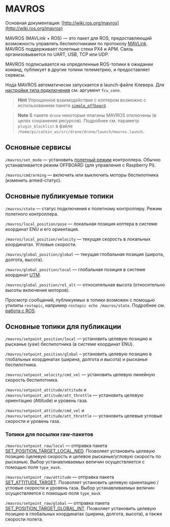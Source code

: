 # MAVROS

Основная документация: [http://wiki.ros.org/mavros](http://wiki.ros.org/mavros)

MAVROS \(MAVLink + ROS\) — это пакет для ROS, предоставляющий возможность управлять беспилотниками по протоколу [MAVLink](mavlink.md). MAVROS поддерживает полетные стеки PX4 и APM. Связь организовывается по UART, USB, TCP или UDP.

MAVROS подписывается на определенные ROS-топики в ожидании команд, публикует в другие топики телеметрию, и предоставляет сервисы.

Нода MAVROS автоматически запускается в launch-файле Клевера. Для [настройки типа подключения](connection.md) см. аргумент `fcu_conn`.

> **Hint** Упрощенное взаимодействие с коптером возможно с использованием пакета [`simple_offboard`](simple_offboard.md).

<!-- -->

> **Note** В пакете `drone` некоторые плагины MAVROS отключены (в целях сохранения ресурсов). Подробнее см. параметр `plugin_blacklist` в файле `/home/pi/catkin_ws/src/drone/drone/launch/mavros.launch`.

## Основные сервисы

`/mavros/set_mode` — установить [полетный режим](modes.md) контроллера. Обычно устанавливается режим OFFBOARD \(для управления с Raspberry Pi\).

`/mavros/cmd/arming` — включить или выключить моторы беспилотника \(изменить armed-статус\).

## Основные публикуемые топики

`/mavros/state` — статус подключения к полетному контроллеру. Режим полетного контроллера.

`/mavros/local_position/pose` — локальная позиция коптера в системе координат ENU и его ориентация.

`/mavros/local_position/velocity` — текущая скорость в локальных координатах. Угловые скорости.

`/mavros/global_position/global` — текущая глобальная позиция \(широта, долгота, высота\).

`/mavros/global_position/local` — глобальная позиция в системе координат [UTM](https://ru.wikipedia.org/wiki/Система_координат_UTM).

`/mavros/global_position/rel_alt` — относительная высота \(относительно высоты включения моторов\).

Просмотр сообщений, публикуемых в топики возможен с помощью утилиты `rostopic`, например `rostopic echo /mavros/state`. Подробнее см. [работа с ROS](ros.md).

## Основные топики для публикации

`/mavros/setpoint_position/local` — установить целевую позицию  и рысканье \(yaw\) беспилотника \(в системе координат ENU\).

`/mavros/setpoint_position/global` – установить целевую позицию в глобальных координатах (ширина, долгота и высота) и рысканье беспилотника.

`/mavros/setpoint_velocity/cmd_vel` — установить целевую линейную скорость беспилотника.

`/mavros/setpoint_attitude/attitude` и `/mavros/setpoint_attitude/att_throttle` — установить целевую ориентацию \(Attitude\) и уровень газа.

`/mavros/setpoint_attitude/cmd_vel` и `/mavros/setpoint_attitude/att_throttle` — установить целевые угловые скорости и уровень газа.

### Топики для посылки raw-пакетов

`/mavros/setpoint_raw/local` — отправка пакета [SET\_POSITION\_TARGET\_LOCAL\_NED](https://mavlink.io/en/messages/common.html#SET_POSITION_TARGET_LOCAL_NED). Позволяет установить целевую позицию /целевую скорость и целевое рысканье/угловую скорость по рысканью. Выбор устанавливаемых величин осуществляется с помощью поля `type_mask`.

`/mavros/setpoint_raw/attitude` — отправка пакета [SET\_ATTITUDE\_TARGET](https://mavlink.io/en/messages/common.html#SET_ATTITUDE_TARGET). Позволяет установить целевую ориентацию / угловые скорости и уровень газа. Выбор устанавливаемых величин осуществляется с помощью поля `type_mask`

`/mavros/setpoint_raw/global` — отправка пакета [SET\_POSITION\_TARGET\_GLOBAL\_INT](https://mavlink.io/en/messages/common.html#SET_POSITION_TARGET_GLOBAL_INT). Позволяет установить целевую позицию в глобальных координатах \(ширина, долгота, высота\), а также скорости полета.
